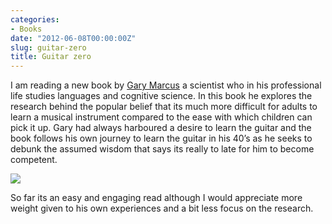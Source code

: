 ```yaml
---
categories:
- Books
date: "2012-06-08T00:00:00Z"
slug: guitar-zero
title: Guitar zero
---
```

I am reading a new book by [Gary Marcus][garymarcus] a scientist who in his professional life studies languages and cognitive science. In this book he explores the research behind the popular belief that its much more difficult for adults to learn a musical instrument compared to the ease with which children can pick it up. Gary had always harboured a desire to learn the guitar and the book follows his own journey to learn the guitar in his 40&#x2019;s as he seeks to debunk the assumed wisdom that says its really to late for him to become competent.

[![][williampickup]][amazon]

So far its an easy and engaging read although I would appreciate more weight given to his own experiences and a bit less focus on the research.

[amazon]: http://www.amazon.com/Guitar-Zero-Science-Becoming-Paperback/dp/B00E7G65QG/ref=sr_1_2?sr=8-2&amp;ie=UTF8&amp;keywords=guitar%2Bzero&amp;tag=slowlane-20&amp;qid=1414303692
[garymarcus]: http://garymarcus.com/books/guitarzero.html
[williampickup]: /assets/images/2014/02/41WKy8RxHqL.jpg
